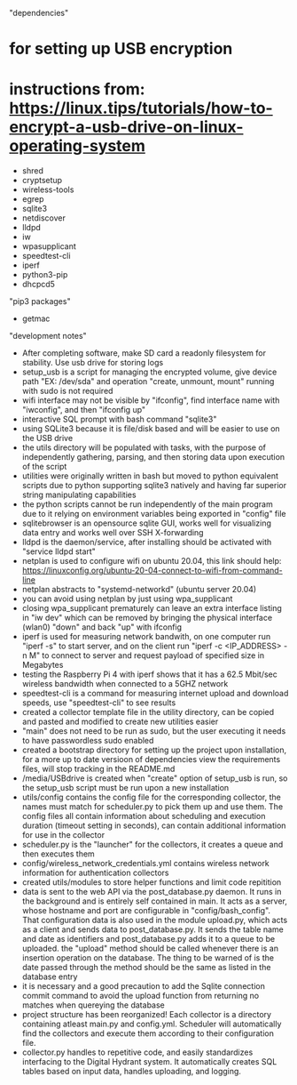 "dependencies"
# for setting up USB encryption
# instructions from: https://linux.tips/tutorials/how-to-encrypt-a-usb-drive-on-linux-operating-system
- shred
- cryptsetup
- wireless-tools
- egrep 
- sqlite3
- netdiscover
- lldpd
- iw
- wpasupplicant
- speedtest-cli
- iperf
- python3-pip
- dhcpcd5

"pip3 packages"
- getmac

"development notes"
- After completing software, make SD card a readonly filesystem for stability. Use usb drive for storing logs
- setup_usb is a script for managing the encrypted volume, give device path "EX: /dev/sda" and operation "create, unmount, mount" running with sudo is not required
- wifi interface may not be visible by "ifconfig", find interface name with "iwconfig", and then "ifconfig <interface> up"
- interactive SQL prompt with bash command "sqlite3"
- using SQLite3 because it is file/disk based and will be easier to use on the USB drive
- the utils directory will be populated with tasks, with the purpose of independently gathering, parsing, and then storing data upon execution of the script
- utilities were originally written in bash but moved to python equivalent scripts due to python supporting sqlite3 natively and having far superior string manipulating capabilities
- the python scripts cannot be run independently of the main program due to it relying on environment variables being exported in "config" file
- sqlitebrowser is an opensource sqlite GUI, works well for visualizing data entry and works well over SSH X-forwarding
- lldpd is the daemon/service, after installing should be activated with "service lldpd start"
- netplan is used to configure wifi on ubuntu 20.04, this link should help: https://linuxconfig.org/ubuntu-20-04-connect-to-wifi-from-command-line
- netplan abstracts to "systemd-networkd" (ubuntu server 20.04)
- you can avoid using netplan by just using wpa_supplicant
- closing wpa_supplicant prematurely can leave an extra interface listing in "iw dev" which can be removed by bringing the physical interface (wlan0) "down" and back "up" with ifconfig
- iperf is used for measuring network bandwith, on one computer run "iperf -s" to start server, and on the client run "iperf -c <IP_ADDRESS> -n <size>M" to connect to server and request payload of specified size in Megabytes
- testing the Raspberry Pi 4 with iperf shows that it has a 62.5 Mbit/sec wireless bandwidth when connected to a 5GHZ network
- speedtest-cli is a command for measuring internet upload and download speeds, use "speedtest-cli" to see results
- created a collector template file in the utility directory, can be copied and pasted and modified to create new utilities easier
- "main" does not need to be run as sudo, but the user executing it needs to have passwordless sudo enabled
- created a bootstrap directory for setting up the project upon installation, for a more up to date versioon of dependencies view the requirements files, will stop tracking in the README.md
- /media/USBdrive is created when "create" option of setup_usb is run, so the setup_usb script must be run upon a new installation
- utils/config contains the config file for the corresponding collector, the names must match for scheduler.py to pick them up and use them. The config files all contain information about scheduling and execution duration (timeout setting in seconds), can contain additional information for use in the collector
- scheduler.py is the "launcher" for the collectors, it creates a queue and then executes them
- config/wireless_network_credentials.yml contains wireless network information for authentication collectors
- created utils/modules to store helper functions and limit code repitition
- data is sent to the web API via the post_database.py daemon. It runs in the background and is entirely self contained in main. It acts as a server, whose hostname and port are configurable in "config/bash_config". That configuration data is also used in the module upload.py, which acts as a client and sends data to post_database.py. It sends the table name and date as identifiers and post_database.py adds it to a queue to be uploaded. the "upload" method should be called whenever there is an insertion operation on the database. The thing to be warned of is the date passed through the method should be the same as listed in the database entry
- it is necessary and a good precaution to add the Sqlite connection commit command to avoid the upload function from returning no matches when quereying the database
- project structure has been reorganized! Each collector is a directory containing atleast main.py and config.yml. Scheduler will automatically find the collectors and execute them according to their configuration file.
- collector.py handles to repetitive code, and easily standardizes interfacing to the Digital Hydrant system. It automatically creates SQL tables based on input data, handles uploading, and logging.